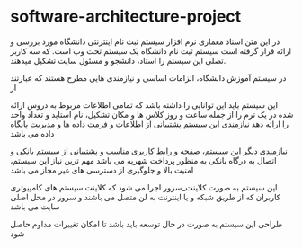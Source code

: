 # software-architecture-project


در این متن اسناد معماری نرم افزار سیستم ثبت نام اینترنتی دانشگاه مورد بررسی و ارائه قرار گرفته است 
سیستم ثبت نام دانشگاه یک سیستم تحت وب است. که سه کاربر تصلی این سیستم را استاد، دانشجو و مسئول سایت تشکیل میدهند.


در سیستم آموزش دانشگاه، الزامات اساسی و نیازمندی هایی مطرح هستند که عبارتند از

این سیستم باید این توانایی را داشته باشد که تمامی اطلاعات مربوط به دروس ارائه شده در یک ترم را از جمله ساعت و روز کلاس ها و مکان تشکیل، نام استاید و تعداد واحد را ارائه دهد
نیازمندی  این سیستم پشتیبانی از اطلاعات و فرمت داده ها و مدیریت پایگاه داده می باشد

نیازمندی دیگر این سیستم، صفحه و رابط کاربری  مناسب و پشتیبانی از سیستم بانکی  و اتصال به درگاه بانکی به منظور پرداخت شهریه می باشد
مهم ترین نیاز این سیستم، امنیت بالا و جلوگیری از دسترسی های غیر مجاز می باشد

این سیستم به صورت کلاینت_سرور اجرا می شود که کلاینت سیستم های کامپیوتری کاربران که از طریق شبکه و یا اینترنت به لن متصل می باشند و سرور در محل اصلی سایت می باشد

طراحی این سیستم به صورت در حال توسعه باید باشد تا امکان تغییرات مداوم حاصل شود

